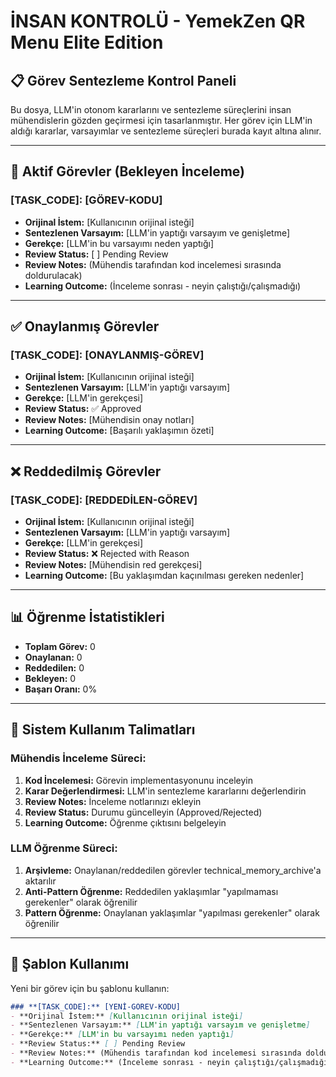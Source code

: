 # İNSAN KONTROLÜ - YemekZen QR Menu Elite Edition

## 📋 Görev Sentezleme Kontrol Paneli

Bu dosya, LLM'in otonom kararlarını ve sentezleme süreçlerini insan mühendislerin gözden geçirmesi için tasarlanmıştır. Her görev için LLM'in aldığı kararlar, varsayımlar ve sentezleme süreçleri burada kayıt altına alınır.

---

## 🔄 Aktif Görevler (Bekleyen İnceleme)

### **[TASK_CODE]:** [GÖREV-KODU]
- **Orijinal İstem:** [Kullanıcının orijinal isteği]
- **Sentezlenen Varsayım:** [LLM'in yaptığı varsayım ve genişletme]
- **Gerekçe:** [LLM'in bu varsayımı neden yaptığı]
- **Review Status:** [ ] Pending Review
- **Review Notes:** (Mühendis tarafından kod incelemesi sırasında doldurulacak)
- **Learning Outcome:** (İnceleme sonrası - neyin çalıştığı/çalışmadığı)

---

## ✅ Onaylanmış Görevler

### **[TASK_CODE]:** [ONAYLANMIŞ-GÖREV]
- **Orijinal İstem:** [Kullanıcının orijinal isteği]
- **Sentezlenen Varsayım:** [LLM'in yaptığı varsayım]
- **Gerekçe:** [LLM'in gerekçesi]
- **Review Status:** ✅ Approved
- **Review Notes:** [Mühendisin onay notları]
- **Learning Outcome:** [Başarılı yaklaşımın özeti]

---

## ❌ Reddedilmiş Görevler

### **[TASK_CODE]:** [REDDEDİLEN-GÖREV]
- **Orijinal İstem:** [Kullanıcının orijinal isteği]
- **Sentezlenen Varsayım:** [LLM'in yaptığı varsayım]
- **Gerekçe:** [LLM'in gerekçesi]
- **Review Status:** ❌ Rejected with Reason
- **Review Notes:** [Mühendisin red gerekçesi]
- **Learning Outcome:** [Bu yaklaşımdan kaçınılması gereken nedenler]

---

## 📊 Öğrenme İstatistikleri

- **Toplam Görev:** 0
- **Onaylanan:** 0
- **Reddedilen:** 0
- **Bekleyen:** 0
- **Başarı Oranı:** 0%

---

## 🔧 Sistem Kullanım Talimatları

### Mühendis İnceleme Süreci:
1. **Kod İncelemesi:** Görevin implementasyonunu inceleyin
2. **Karar Değerlendirmesi:** LLM'in sentezleme kararlarını değerlendirin
3. **Review Notes:** İnceleme notlarınızı ekleyin
4. **Review Status:** Durumu güncelleyin (Approved/Rejected)
5. **Learning Outcome:** Öğrenme çıktısını belgeleyin

### LLM Öğrenme Süreci:
1. **Arşivleme:** Onaylanan/reddedilen görevler technical_memory_archive'a aktarılır
2. **Anti-Pattern Öğrenme:** Reddedilen yaklaşımlar "yapılmaması gerekenler" olarak öğrenilir
3. **Pattern Öğrenme:** Onaylanan yaklaşımlar "yapılması gerekenler" olarak öğrenilir

---

## 📝 Şablon Kullanımı

Yeni bir görev için bu şablonu kullanın:

```markdown
### **[TASK_CODE]:** [YENİ-GÖREV-KODU]
- **Orijinal İstem:** [Kullanıcının orijinal isteği]
- **Sentezlenen Varsayım:** [LLM'in yaptığı varsayım ve genişletme]
- **Gerekçe:** [LLM'in bu varsayımı neden yaptığı]
- **Review Status:** [ ] Pending Review
- **Review Notes:** (Mühendis tarafından kod incelemesi sırasında doldurulacak)
- **Learning Outcome:** (İnceleme sonrası - neyin çalıştığı/çalışmadığı)
```
